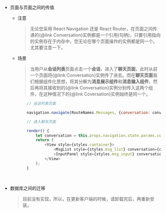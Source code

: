 * 页面与页面之间的传值

  * 注意

    > 无论您采用 React Navigation 还是 React Router，在页面之间传递的{@link Conversation}实例都是一个引用(句柄)，只要引用指向的实例存在于内存中，您无论在哪个页面操作的实例都是同一个。尤其要注意一下。

  * 场景

    > 当用户从**会话列表**页面点击一个**会话**，进入了**聊天页面**，此时从前一个页面将{@link Conversation}实例传了进去。而在**聊天页面**我们根据组件化思想，将其分解为**消息展示组件**和**消息输入组件**，然后再将其接收到的{@link Conversation}实例分别传入这两个组件，在这种情况下的{@link Coversation}实例始终是同一个。

    ```javascript
    	// 会话列表页面

    	navigation.navigate(RouteNames.Messages, {conversation: conversation});

    	// 进入聊天页面

        render() {
            let conversation = this.props.navigation.state.params.conversation;
            return (
                <View style={styles.container}>
                    <MsgList style={styles.msg_list} conversation={conversation}/>
                    <InputPanel style={styles.msg_input} conversation={conversation}/>
                </View>
            );
        }
    ```

    ​

* 数据库之间的迁移

  > 目前没有实现，所以，在更新客户端的时候，请卸载完后，再重新安装。

